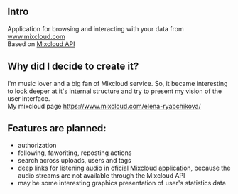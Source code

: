 ## Intro
Application for browsing and interacting with your data from www.mixcloud.com  
Based on [Mixcloud API](https://www.mixcloud.com/developers/)

## Why did I decide to create it?
I'm music lover and a big fan of Mixcloud service. So, it became interesting to look deeper at it's internal structure and try to present my vision of the user interface.  
My mixcloud page https://www.mixcloud.com/elena-ryabchikova/

## Features are planned:
- authorization
- following, faworiting, reposting actions
- search across uploads, users and tags
- deep links for listening audio in oficial Mixcloud application, because the audio streams are not available through the Mixcloud API
- may be some interesting graphics presentation of user's statistics data
